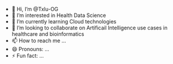 - 👋 Hi, I’m @Txlu-OG
- 👀 I’m interested in Health Data Science
- 🌱 I’m currently learning Cloud technologies
- 💞️ I’m looking to collaborate on Artificail Intelligence use cases in healthcare and bioinformatics
- 📫 How to reach me ...
- 😄 Pronouns: ...
- ⚡ Fun fact: ...

<!---
Txlu-OG/Txlu-OG is a ✨ special ✨ repository because its `README.md` (this file) appears on your GitHub profile.
You can click the Preview link to take a look at your changes.
--->
